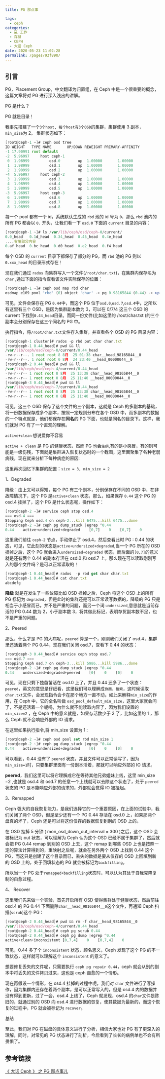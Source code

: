 ```yaml
---
title: PG 那点事

tags: 
  - ceph
categories: 
  - 💻 工作
  - 存储
  - CEPH
  - 大话 Ceph
date: 2020-05-23 11:02:28
permalink: /pages/93f890/
---
```


## 引言

PG，Placement Group，中文翻译为归置组，在 Ceph 中是一个很重要的概念，这篇文章将对 PG 进行深入浅出的讲解。

PG 是什么？

PG 就是目录！

我事先搭建了一个`3个host, 每个host有3个OSD`的集群，集群使用 3 副本，`min_size`为 2。 集群状态如下：

```javascript
[root@ceph-1 ~]# ceph osd tree
ID WEIGHT   TYPE NAME       UP/DOWN REWEIGHT PRIMARY-AFFINITY 
-1 17.90991 root default                                      
-2  5.96997     host ceph-1                                   
 0  1.98999         osd.0        up  1.00000       1.00000 
 1  1.98999         osd.1        up  1.00000       1.00000 
 2  1.98999         osd.2        up  1.00000       1.00000 
-4  5.96997     host ceph-2                                   
 3  1.98999         osd.3        up  1.00000       1.00000 
 4  1.98999         osd.4        up  1.00000       1.00000
 5  1.98999         osd.5        up  1.00000       1.00000 
-3  5.96997     host ceph-3                                   
 6  1.98999         osd.6        up  1.00000       1.00000 
 7  1.98999         osd.7        up  1.00000       1.00000 
 8  1.98999         osd.8        up  1.00000       1.00000
```

每一个 pool 都有一个 id，系统默认生成的 `rbd` 池的 id 号为 `0`，那么 `rbd` 池内的所有 PG 都会以 `0.` 开头，让我们看一下 `osd.0` 下面的 `current` 目录的内容：

```javascript
[root@ceph-1 ~]# ls /var/lib/ceph/osd/ceph-0/current/
0.0_head   0.1d_head  0.34_head  0.45_head  0.4e_head  
....省略部分内容
0.af_head  0.bc_head  0.d0_head  0.e2_head  0.f4_head
```

每个 OSD 的 `current` 目录下都保存了部分的 PG，而 `rbd` 池的 PG 则以 `0.xxx_head` 的目录形式存在！

现在我们通过 `rados` 向集群写入一个文件(`/root/char.txt`)，在集群内保存名为 `char` ,通过下面的指令查看该文件实际保存的位置：

```javascript
[root@ceph-1 ~]# ceph osd map rbd char
osdmap e109 pool 'rbd' (0) object 'char' -> pg 0.98165844 (0.44) -> up ([0,7,4], p0) acting ([0,7,4], p0)
```

可见，文件会保存在 PG `0.44`中，而这个 PG 位于`osd.0`,`osd.7`,`osd.4`中，之所以有这里有三个 OSD，是因为集群副本数为 3，可以在 0/7/4 这三个 OSD 的 current 下找到`0.44_head`目录。而同一份文件(比如这里的 /root/char.txt )的三个副本会分别保存在这三个同名的 PG 中。

执行指令，将`/root/char.txt`文件存入集群，并查看各个 OSD 的 PG 目录内容：

```javascript
[root@ceph-1 cluster]# rados -p rbd put char char.txt 
[root@ceph-1 0.44_head]# pwd && ll
/var/lib/ceph/osd/ceph-0/current/0.44_head
-rw-r--r--. 1 root root 8 8月  25 01:38 char__head_98165844__0
-rw-r--r--. 1 root root 0 8月  24 23:40 __head_00000044__0
[root@ceph-2 0.44_head]# pwd && ll
/var/lib/ceph/osd/ceph-4/current/0.44_head
-rw-r--r-- 1 root root 8 8月  25 13:38 char__head_98165844__0
-rw-r--r-- 1 root root 0 8月  25 11:40 __head_00000044__0
[root@ceph-3 0.44_head]# pwd && ll
/var/lib/ceph/osd/ceph-7/current/0.44_head
-rw-r--r-- 1 root root 8 8月  25 13:38 char__head_98165844__0
-rw-r--r-- 1 root root 0 8月  25 11:40 __head_00000044__0
```

可见，这三个 OSD 保存了这个文件的三个副本，这就是 Ceph 的多副本的基础，将一份数据保存成多个副本，按照一定规则分布在各个 OSD 中，而多副本的数据的一个特点就是，他们都保存在**同名**的 PG 下面，也就是同名的目录下。这样，我们就对 PG 有了一个直观的理解。

`active+clean` 想说爱你不容易

`active + clean` 是 PG 的健康状态，然而 PG 也会`生病`,有的是小感冒，有的则可能是一级伤残，下面就是集群进入恢复状态时的一个截图，这里面聚集了各种老弱病残，现在就来分析下每种病症的原因:

这里再次回忆下集群的配置：`size = 3, min_size = 2`

1、Degraded

降级：由上文可以得知，每个 PG 有三个副本，分别保存在不同的 OSD 中，在非故障情况下，这个 PG 是`active+clean` 状态，那么，如果保存 `0.44` 这个 PG 的 osd.4 挂掉了，这个 PG 是什么状态呢，操作如下：

```javascript
[root@ceph-2 ~]# service ceph stop osd.4
=== osd.4 === 
Stopping Ceph osd.4 on ceph-2...kill 6475...kill 6475...done
[root@ceph-2 ~]# ceph pg dump_stuck |egrep ^0.44
0.44    active+undersized+degraded    [0,7]    0    [0,7]    0
```

这里我们前往 `ceph-2` 节点，手动停止了 osd.4，然后查看此时 PG : 0.44 的状态，可见，它此刻的状态是`active+undersized+degraded`,当一个 PG 所在的 OSD 挂掉之后，这个 PG 就会进入`undersized+degraded` 状态，而后面的`[0,7]`的意义就是还有两个 0.44 的副本存活在 osd.0 和 osd.7 上。那么现在可以读取刚刚写入的那个文件吗？是可以正常读取的！

```javascript
[root@ceph-1 0.44_head]# rados  -p rbd get char char.txt
[root@ceph-1 0.44_head]# cat char.txt 
abcdefg
```

**降级** 就是在发生了一些故障比如 OSD 挂掉之后，Ceph 将这个 OSD 上的所有 PG 标记为 `degraded`，但是此时的集群还是可以正常读写数据的，降级的 PG 只是相当于小感冒而已，并不是严重的问题，而另一个词 `undersized`,意思就是当前存活的 PG 0.44 数为 2，小于副本数 3，将其做此标记，表明存货副本数不足，也不是严重的问题。

2、Peered

那么，什么才是 PG 的大病呢，`peered` 算是一个，刚刚我们关闭了 osd.4，集群里还活着两个 PG 0.44，现在我们关闭 osd.7，查看下 0.44 的状态：

```javascript
[root@ceph-3 0.44_head]# service ceph stop osd.7
=== osd.7 === 
Stopping Ceph osd.7 on ceph-3...kill 5986...kill 5986...done
[root@ceph-2 ~]# ceph pg dump_stuck |egrep ^0.44
0.44    undersized+degraded+peered    [0]    0    [0]    0
```

可见，现在只剩下独苗苗活在 osd.0 上了，并且 0.44 还多了一个状态：`peered`，英文的意思是仔细看，这里我们可以理解成`协商、搜索`，这时候读取`char.txt`文件，会发现指令会卡在那个地方一直不动，如此来解释`min_size`的作用，在 Ceph 中，它的全名叫做 `osd_pool_default_min_size`，这里大家就会问了，不是还活着一个呢吗，为什么就不能读取内容了，因为我们设置的 `min_size=2` ，在 Ceph 中的意义就是，如果存活数少于 2 了，比如这里的 1 ，那么 Ceph 就不会响应外部的 IO 请求。

在这里如果执行指令,将 min_size 设置为 1 :

```javascript
[root@ceph-2 ~]# ceph osd pool set rbd min_size 1
[root@ceph-2 ~]# ceph pg dump_stuck |egrep ^0.44
0.44    active+undersized+degraded    [0]    0    [0]    0
```

可以看到，0.44 没有了 `peered` 状态，并且文件可以正常读写了，因为`min_size=1`时，只要集群里面有一份副本活着，那就可以响应外部的 IO 请求。

**peered**，我们这里可以将它理解成它在等待其他兄弟姐妹上线，这里 min_size =2 ,也就是 osd.4 和 osd.7 的任意一个上线就可以去除这个状态了，处于 `peered` 状态的 PG 是不能响应外部的请求的，外部就会觉得 IO 被挂起。

3、Remapped

Ceph 强大的自我恢复能力，是我们选择它的一个重要原因，在上面的试验中，我们关闭了两个 OSD，但是至少还有一个 PG 0.44 存活在 osd.0 上，如果那两个盘真的坏了，Ceph 还是可以将这份仅存的数据恢复到别的 OSD 上的。

在 OSD 挂掉 5 分钟 ( mon_osd_down_out_interval = 300 )之后，这个 OSD 会被标记为 out 状态，可以理解为 Ceph 认为这个 OSD 已经不属于集群了，然后就会把 PG 0.44 remap 到别的 OSD 上去，这个 remap 到哪些 OSD 上也是按照一定的算法计算得到的，重映射之后呢，就会在另外两个 OSD 上找到 0.44 这个 PG，而这只是创建了这个目录而已，丢失的数据是要从仅存的 OSD 上回填到新的 OSD 上的，处于回填状态的 PG 就会被标记为`backfilling`。

所以当一个 PG 处于`remapped+backfilling`状态时，可以认为其处于自我克隆复制的自愈过程。

4、 Recover

这里我们先来做一个实验，首先开启所有 OSD 使得集群处于健康状态，然后前往 osd.4 的 PG 0.44 下面删除`char__head_98165844__0`这个文件，再通知 Ceph 扫描(`scrub`)这个 PG：

```javascript
[root@ceph-2 0.44_head]# pwd && rm -f char__head_98165844__0 
/var/lib/ceph/osd/ceph-4/current/0.44_head
[root@ceph-2 0.44_head]# ceph pg scrub 0.44
[root@ceph-2 0.44_head]# ceph pg dump |egrep ^0.44
active+clean+inconsistent [0,7,4]    0    [0,7,4]    0
```

可见，0.44 多了个 `inconsistent` 状态，顾名思义，Ceph 发现了这个 PG 的不一致状态，这样就可以理解这个 `inconsistent` 的意义了。

想要修复丢失的文件呢，只需要执行 `ceph pg repair 0.44`，ceph 就会从别的副本中将丢失的文件拷贝过来，这也是 ceph 自愈的一个情形。

现在再假设一个情形，在 osd.4 挂掉的过程中呢，我们对 `char` 文件进行了写操作，因为集群内还存在着两个副本，是可以正常写入的，但是 osd.4 内的数据并没有得到更新，过了一会，osd.4 上线了，Ceph 就发现，osd.4 的`char`文件是陈旧的，就通过别的 OSD 向 osd.4 进行数据的恢复，使其数据为最新的，而这个恢复的过程中，PG 就会被标记为 `recover`。

总结

至此，我们对 PG 在磁盘的具体意义进行了分析，相信大家也对 PG 有了更深入的理解，同时，对常见的 PG 状态进行了剖析，今后看到了长长的病例单也不会有所畏惧了。

## 参考链接
[《 大话 Ceph 》 之 PG 那点事儿](https://cloud.tencent.com/developer/article/1006292)